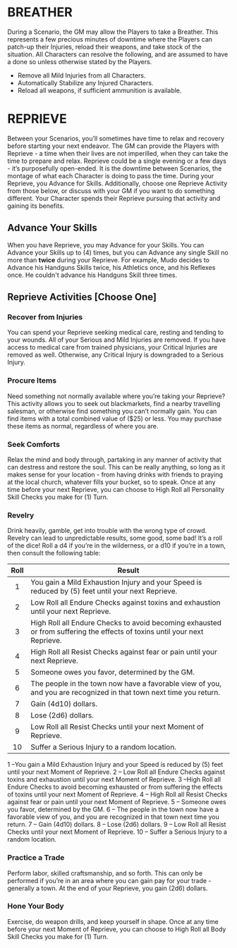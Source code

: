 # BREATHER
During a Scenario, the GM may allow the Players to take a Breather. This represents a few precious minutes of downtime where the Players can patch-up their Injuries, reload their weapons, and take stock of the situation. All Characters can resolve the following, and are assumed to have a done so unless otherwise stated by the Players.
* Remove all Mild Injuries from all Characters.
* Automatically Stabilize any Injured Characters.
* Reload all weapons, if sufficient ammunition is available.

# REPRIEVE
Between your Scenarios, you’ll sometimes have time to relax and recovery before starting your next endeavor. The GM can provide the Players with Reprieve - a time when their lives are not imperilled, when they can take the time to prepare and relax. Reprieve could be a single evening or a few days - it’s purposefully open-ended. It is the downtime between Scenarios, the montage of what each Character is doing to pass the time. During your Reprieve, you Advance for Skills. Additionally, choose one  Reprieve Activity from those below, or discuss with your GM if you want to do something different. Your Character spends their Reprieve pursuing that activity and gaining its benefits.

## Advance Your Skills
When you have Reprieve, you may Advance for your Skills. You can Advance your Skills up to (4) times, but you can Advance any single Skill no more than **twice** during your Reprieve. For example, Mudo decides to Advance his Handguns Skills twice, his Athletics once, and his Reflexes once. He couldn't advance his Handguns Skill three times.

## Reprieve Activities [Choose One]

### Recover from Injuries
You can spend your Reprieve seeking medical care, resting and tending to your wounds. All of your Serious and Mild Injuries are removed. If you have access to medical care from trained physicians, your Critical Injuries are removed as well. Otherwise, any Critical Injury is downgraded to a Serious Injury.

### Procure Items
Need something not normally available where you’re taking your Reprieve? This activity allows you to seek out blackmarkets, find a nearby travelling salesman, or otherwise find something you can’t normally gain. You can find items with a total combined value of ($25) or less. You may purchase these items as normal, regardless of where you are.

### Seek Comforts
Relax the mind and body through, partaking in any manner of activity that can destress and restore the soul. This can be really anything, so long as it makes sense for your location - from having drinks with friends to praying at the local church, whatever fills your bucket, so to speak. Once at any time before your next Reprieve, you can choose to High Roll all Personality Skill Checks you make for (1) Turn.

### Revelry
Drink heavily, gamble, get into trouble with the wrong type of crowd. Revelry can lead to unpredictable results, some good, some bad! It’s a roll of the dice! Roll a d4 if you’re in the wilderness, or a d10 if you’re in a town, then consult the following table:

| Roll | Result |
| :----: | ---- |
| 1 | You gain a Mild Exhaustion Injury and your Speed is reduced by (5) feet until your next Reprieve. |
| 2 | Low Roll all Endure Checks against toxins and exhaustion until your next Reprieve. |
| 3 | High Roll all Endure Checks to avoid becoming exhausted or from suffering the effects of toxins until your next Reprieve. |
| 4 | High Roll all Resist Checks against fear or pain until your next Reprieve. |
| 5 | Someone owes you favor, determined by the GM. |
| 6 | The people in the town now have a favorable view of you, and you are recognized in that town next time you return. |
| 7 | Gain (4d10) dollars. |
| 8 | Lose (2d6) dollars. |
| 9 | Low Roll all Resist Checks until your next Moment of Reprieve. |
| 10 | Suffer a Serious Injury to a random location. |


1 –You gain a Mild Exhaustion Injury and your Speed is reduced by (5) feet until your next Moment of Reprieve.
2 – Low Roll all Endure Checks against toxins and exhaustion until your next Moment of Reprieve.
3 –High Roll all Endure Checks to avoid becoming exhausted or from suffering the effects of toxins until your next Moment of Reprieve.
4 – High Roll all Resist Checks against fear or pain until your next Moment of Reprieve.
5 – Someone owes you favor, determined by the GM.
6 – The people in the town now have a favorable view of you, and you are recognized in that town next time you return.
7 – Gain (4d10) dollars.
8 – Lose (2d6) dollars.
9 – Low Roll all Resist Checks until your next Moment of Reprieve.
10 – Suffer a Serious Injury to a random location.

### Practice a Trade
Perform labor, skilled craftsmanship, and so forth. This can only be performed if you’re in an area where you can gain pay for your trade - generally a town. At the end of your Reprieve, you gain (2d6) dollars.

### Hone Your Body
Exercise, do weapon drills, and keep yourself in shape. Once at any time before your next Moment of Reprieve, you can choose to High Roll all Body Skill Checks you make for (1) Turn.
